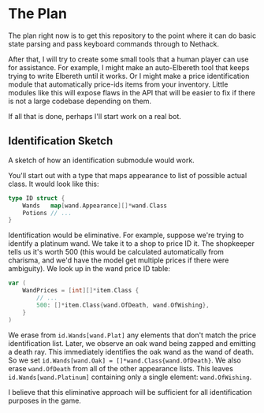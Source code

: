 # The Plan

The plan right now is to get this repository to the point where 
it can do basic state parsing and pass keyboard commands through
to Nethack.

After that, I will try to create some small tools that a human
player can use for assistance. For example, I might make
an auto-Elbereth tool that keeps trying to write Elbereth until
it works. Or I might make a price identification module
that automatically price-ids items from your inventory.
Little modules like this will expose flaws in the API that
will be easier to fix if there is not a large codebase depending
on them.

If all that is done, perhaps I'll start work on a real bot.

## Identification Sketch

A sketch of how an identification submodule would work.

You'll start out with a type that maps appearance to list of possible
actual class. It would look like this:

```Go
type ID struct {
	Wands   map[wand.Appearance][]*wand.Class
	Potions // ...
}
```

Identification would be eliminative. For example, suppose we're trying
to identify a platinum wand. We take it to a shop to price ID it. The shopkeeper
tells us it's worth 500 (this would be calculated automatically from
charisma, and we'd have the model get multiple prices if there were 
ambiguity). We look up in the wand price ID table:

```Go
var (
    WandPrices = [int][]*item.Class {
        // ...
        500: []*item.Class{wand.OfDeath, wand.OfWishing},
    }
)
```

We erase from `id.Wands[wand.Plat]` any elements that don't match the
price identification list. Later, we observe an oak wand being zapped and emitting
a death ray. This immediately identifies the oak wand as the wand of death.
So we set `id.Wands[wand.Oak] = []*wand.Class{wand.OfDeath}`. We also erase `wand.OfDeath`
from all of the other appearance lists. This leaves `id.Wands[wand.Platinum]` containing
only a single element: `wand.OfWishing`.

I believe that this eliminative approach will be sufficient for all identification purposes
in the game.